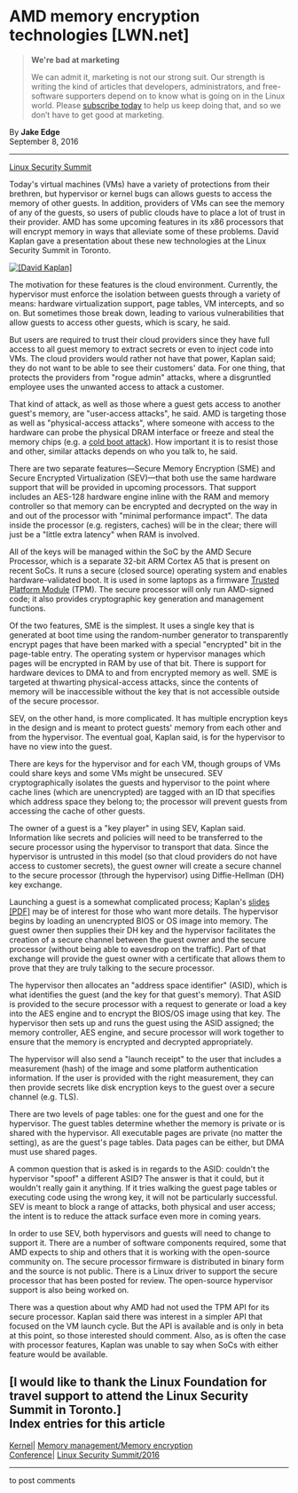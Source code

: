 # AMD memory encryption technologies [LWN.net]

> **We're bad at marketing**
> 
> We can admit it, marketing is not our strong suit. Our strength is writing the kind of articles that developers, administrators, and free-software supporters depend on to know what is going on in the Linux world. Please [subscribe today](/Promo/nsn-bad/subscribe) to help us keep doing that, and so we don’t have to get good at marketing. 

By **Jake Edge**  
September 8, 2016 

* * *

[Linux Security Summit](/Archives/ConferenceByYear/#2016-Linux_Security_Summit)

Today's virtual machines (VMs) have a variety of protections from their brethren, but hypervisor or kernel bugs can allows guests to access the memory of other guests. In addition, providers of VMs can see the memory of any of the guests, so users of public clouds have to place a lot of trust in their provider. AMD has some upcoming features in its x86 processors that will encrypt memory in ways that alleviate some of these problems. David Kaplan gave a presentation about these new technologies at the Linux Security Summit in Toronto. 

[ ![\[David Kaplan\]](https://static.lwn.net/images/2016/lss-kaplan-sm.jpg) ](/Articles/699853/)

The motivation for these features is the cloud environment. Currently, the hypervisor must enforce the isolation between guests through a variety of means: hardware virtualization support, page tables, VM intercepts, and so on. But sometimes those break down, leading to various vulnerabilities that allow guests to access other guests, which is scary, he said. 

But users are required to trust their cloud providers since they have full access to all guest memory to extract secrets or even to inject code into VMs. The cloud providers would rather not have that power, Kaplan said; they do not want to be able to see their customers' data. For one thing, that protects the providers from "rogue admin" attacks, where a disgruntled employee uses the unwanted access to attack a customer. 

That kind of attack, as well as those where a guest gets access to another guest's memory, are "user-access attacks", he said. AMD is targeting those as well as "physical-access attacks", where someone with access to the hardware can probe the physical DRAM interface or freeze and steal the memory chips (e.g. a [cold boot attack](https://en.wikipedia.org/wiki/Cold_boot_attack)). How important it is to resist those and other, similar attacks depends on who you talk to, he said. 

There are two separate features—Secure Memory Encryption (SME) and Secure Encrypted Virtualization (SEV)—that both use the same hardware support that will be provided in upcoming processors. That support includes an AES-128 hardware engine inline with the RAM and memory controller so that memory can be encrypted and decrypted on the way in and out of the processor with "minimal performance impact". The data inside the processor (e.g. registers, caches) will be in the clear; there will just be a "little extra latency" when RAM is involved. 

All of the keys will be managed within the SoC by the AMD Secure Processor, which is a separate 32-bit ARM Cortex A5 that is present on recent SoCs. It runs a secure (closed source) operating system and enables hardware-validated boot. It is used in some laptops as a firmware [Trusted Platform Module](https://en.wikipedia.org/wiki/Trusted_Platform_Module) (TPM). The secure processor will only run AMD-signed code; it also provides cryptographic key generation and management functions. 

Of the two features, SME is the simplest. It uses a single key that is generated at boot time using the random-number generator to transparently encrypt pages that have been marked with a special "encrypted" bit in the page-table entry. The operating system or hypervisor manages which pages will be encrypted in RAM by use of that bit. There is support for hardware devices to DMA to and from encrypted memory as well. SME is targeted at thwarting physical-access attacks, since the contents of memory will be inaccessible without the key that is not accessible outside of the secure processor. 

SEV, on the other hand, is more complicated. It has multiple encryption keys in the design and is meant to protect guests' memory from each other and from the hypervisor. The eventual goal, Kaplan said, is for the hypervisor to have no view into the guest. 

There are keys for the hypervisor and for each VM, though groups of VMs could share keys and some VMs might be unsecured. SEV cryptographically isolates the guests and hypervisor to the point where cache lines (which are unencrypted) are tagged with an ID that specifies which address space they belong to; the processor will prevent guests from accessing the cache of other guests. 

The owner of a guest is a "key player" in using SEV, Kaplan said. Information like secrets and policies will need to be transferred to the secure processor using the hypervisor to transport that data. Since the hypervisor is untrusted in this model (so that cloud providers do not have access to customer secrets), the guest owner will create a secure channel to the secure processor (through the hypervisor) using Diffie-Hellman (DH) key exchange. 

Launching a guest is a somewhat complicated process; Kaplan's [slides [PDF]](http://events.linuxfoundation.org/sites/events/files/slides/AMD%20x86%20Memory%20Encryption%20Technology%20LSS%20Slides.pdf) may be of interest for those who want more details. The hypervisor begins by loading an unencrypted BIOS or OS image into memory. The guest owner then supplies their DH key and the hypervisor facilitates the creation of a secure channel between the guest owner and the secure processor (without being able to eavesdrop on the traffic). Part of that exchange will provide the guest owner with a certificate that allows them to prove that they are truly talking to the secure processor. 

The hypervisor then allocates an "address space identifier" (ASID), which is what identifies the guest (and the key for that guest's memory). That ASID is provided to the secure processor with a request to generate or load a key into the AES engine and to encrypt the BIOS/OS image using that key. The hypervisor then sets up and runs the guest using the ASID assigned; the memory controller, AES engine, and secure processor will work together to ensure that the memory is encrypted and decrypted appropriately. 

The hypervisor will also send a "launch receipt" to the user that includes a measurement (hash) of the image and some platform authentication information. If the user is provided with the right measurement, they can then provide secrets like disk encryption keys to the guest over a secure channel (e.g. TLS). 

There are two levels of page tables: one for the guest and one for the hypervisor. The guest tables determine whether the memory is private or is shared with the hypervisor. All executable pages are private (no matter the setting), as are the guest's page tables. Data pages can be either, but DMA must use shared pages. 

A common question that is asked is in regards to the ASID: couldn't the hypervisor "spoof" a different ASID? The answer is that it could, but it wouldn't really gain it anything. If it tries walking the guest page tables or executing code using the wrong key, it will not be particularly successful. SEV is meant to block a range of attacks, both physical and user access; the intent is to reduce the attack surface even more in coming years. 

In order to use SEV, both hypervisors and guests will need to change to support it. There are a number of software components required, some that AMD expects to ship and others that it is working with the open-source community on. The secure processor firmware is distributed in binary form and the source is not public. There is a Linux driver to support the secure processor that has been posted for review. The open-source hypervisor support is also being worked on. 

There was a question about why AMD had not used the TPM API for its secure processor. Kaplan said there was interest in a simpler API that focused on the VM launch cycle. But the API is available and is only in beta at this point, so those interested should comment. Also, as is often the case with processor features, Kaplan was unable to say when SoCs with either feature would be available. 

[I would like to thank the Linux Foundation for travel support to attend the Linux Security Summit in Toronto.]  
Index entries for this article  
---  
[Kernel](/Kernel/Index)| [Memory management/Memory encryption](/Kernel/Index#Memory_management-Memory_encryption)  
[Conference](/Archives/ConferenceIndex/)| [Linux Security Summit/2016](/Archives/ConferenceIndex/#Linux_Security_Summit-2016)  
  


* * *

to post comments 
